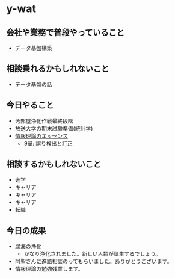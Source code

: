 # y-wat

## 会社や業務で普段やっていること
- データ基盤構築

## 相談乗れるかもしれないこと
- データ基盤の話

## 今日やること
- 汚部屋浄化作戦最終段階
- 放送大学の期末試験準備(統計学)
- [情報理論のエッセンス](https://www.amazon.co.jp/%E6%83%85%E5%A0%B1%E7%90%86%E8%AB%96%E3%81%AE%E3%82%A8%E3%83%83%E3%82%BB%E3%83%B3%E3%82%B9-%E5%B9%B3%E7%94%B0-%E5%BB%A3%E5%89%87/dp/4274216039)
  - 9章: 誤り検出と訂正

## 相談するかもしれないこと
- 進学
- キャリア
- キャリア
- キャリア
- 転職

## 今日の成果
- 腐海の浄化
  - かなり浄化されました。新しい人類が誕生するでしょう。
- 阿聖さんに進路相談のってもらいました。ありがとうございます。
- 情報理論の勉強残業します。
